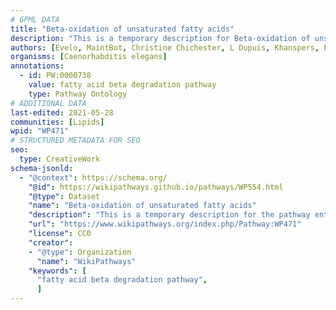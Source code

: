 ```yaml
---
# GPML DATA
title: "Beta-oxidation of unsaturated fatty acids"
description: "This is a temporary description for Beta-oxidation of unsaturated fatty acids"
authors: [Evelo, MaintBot, Christine Chichester, L Dupuis, Khanspers, Egonw, Eweitz, DeSl]
organisms: [Caenorhabditis elegans]
annotations:
  - id: PW:0000738
    value: fatty acid beta degradation pathway
    type: Pathway Ontology
# ADDITIONAL DATA
last-edited: 2021-05-28
communities: [Lipids]
wpid: "WP471"
# STRUCTURED METADATA FOR SEO
seo:
  type: CreativeWork
schema-jsonld:
  - "@context": https://schema.org/
    "@id": https://wikipathways.github.io/pathways/WP554.html
    "@type": Dataset
    "name": "Beta-oxidation of unsaturated fatty acids"
    "description": "This is a temporary description for the pathway entitled: Beta-oxidation of unsaturated fatty acids"
    "url": "https://www.wikipathways.org/index.php/Pathway:WP471"
    "license": CC0
    "creator":
    - "@type": Organization
      "name": "WikiPathways"
    "keywords": [
      "fatty acid beta degradation pathway",
      ]
---
```


